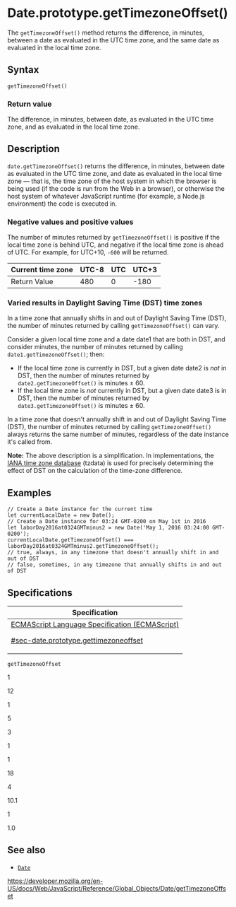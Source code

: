 # Date.prototype.getTimezoneOffset()

The `getTimezoneOffset()` method returns the difference, in minutes, between a date as evaluated in the UTC time zone, and the same date as evaluated in the local time zone.

## Syntax

    getTimezoneOffset()

### Return value

The difference, in minutes, between date, as evaluated in the UTC time zone, and as evaluated in the local time zone.

## Description

`date.getTimezoneOffset()` returns the difference, in minutes, between date as evaluated in the UTC time zone, and date as evaluated in the local time zone — that is, the time zone of the host system in which the browser is being used (if the code is run from the Web in a browser), or otherwise the host system of whatever JavaScript runtime (for example, a Node.js environment) the code is executed in.

### Negative values and positive values

The number of minutes returned by `getTimezoneOffset()` is positive if the local time zone is behind UTC, and negative if the local time zone is ahead of UTC. For example, for UTC+10, `-600` will be returned.

<table><thead><tr class="header"><th>Current time zone</th><th>UTC-8</th><th>UTC</th><th>UTC+3</th></tr></thead><tbody><tr class="odd"><td>Return Value</td><td>480</td><td>0</td><td>-180</td></tr></tbody></table>

### Varied results in Daylight Saving Time (DST) time zones

In a time zone that annually shifts in and out of Daylight Saving Time (DST), the number of minutes returned by calling `getTimezoneOffset()` can vary.

Consider a given local time zone and a date date1 that are both in DST, and consider minutes, the number of minutes returned by calling `date1.getTimezoneOffset()`; then:

-   If the local time zone is currently in DST, but a given date date2 is _not_ in DST, then the number of minutes returned by `date2.getTimezoneOffset()` is minutes ± 60.
-   If the local time zone is _not_ currently in DST, but a given date date3 is in DST, then the number of minutes returned by `date3.getTimezoneOffset()` is minutes ± 60.

In a time zone that doesn't annually shift in and out of Daylight Saving Time (DST), the number of minutes returned by calling `getTimezoneOffset()` always returns the same number of minutes, regardless of the date instance it's called from.

**Note:** The above description is a simplification. In implementations, the [IANA time zone database](https://en.wikipedia.org/wiki/Daylight_saving_time#IANA_time_zone_database) (tzdata) is used for precisely determining the effect of DST on the calculation of the time-zone difference.

## Examples

    // Create a Date instance for the current time
    let currentLocalDate = new Date();
    // Create a Date instance for 03:24 GMT-0200 on May 1st in 2016
    let laborDay2016at0324GMTminus2 = new Date('May 1, 2016 03:24:00 GMT-0200');
    currentLocalDate.getTimezoneOffset() === laborDay2016at0324GMTminus2.getTimezoneOffset();
    // true, always, in any timezone that doesn't annually shift in and out of DST
    // false, sometimes, in any timezone that annually shifts in and out of DST

## Specifications

<table><thead><tr class="header"><th>Specification</th></tr></thead><tbody><tr class="odd"><td><a href="https://tc39.es/ecma262/#sec-date.prototype.gettimezoneoffset">ECMAScript Language Specification (ECMAScript) 
<br/>


<span class="small">#sec-date.prototype.gettimezoneoffset</span></a></td></tr></tbody></table>

`getTimezoneOffset`

1

12

1

5

3

1

1

18

4

10.1

1

1.0

## See also

-   [`Date`](../date)

<a href="https://developer.mozilla.org/en-US/docs/Web/JavaScript/Reference/Global_Objects/Date/getTimezoneOffset" class="_attribution-link">https://developer.mozilla.org/en-US/docs/Web/JavaScript/Reference/Global_Objects/Date/getTimezoneOffset</a>
